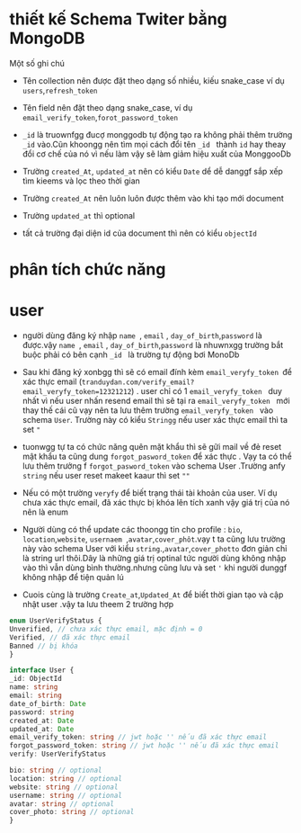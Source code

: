 # thiết kế Schema Twiter bằng MongoDB

Một số  ghi chú 

- Tên collection nên được đặt theo dạng số nhiều, kiếu snake_case ví dụ `users`,`refresh_token`


- Tên field nên đặt theo dạng snake_case, ví dụ `email_verify_token`,`forot_password_token`

- `_id` là truownfgg đucợ monggodb tự động tạo ra không phải thêm trường `_id` vào.Cũn khoongg nên tìm mọi cách đổi tên `_id ` thành `id` hay theay đổi cơ chế của nó vì nếu làm vậy sẽ làm giảm hiệu xuất của MonggooDb

- Trường `created_At`, `updated_at` nên có kiểu `Date` dể dễ danggf sắp xếp tìm kieems và lọc theo thời gian 

- Trường  `created_At` nên luôn luôn được thêm vào khi tạo mới document

- Trường  `updated_at` thì optional


- tất cả trường đại diện id của document thì nên có kiểu `objectId`


# phân tích chức năng

 # user 

  - người dùng đăng ký nhập `name `, `email` , `day_of_birth`,`password` là được.vậy  `name `, `email` , `day_of_birth`,`password`  là nhuwnxgg trường bắt buộc phải có bên cạnh `_id ` là trường tự động bơi MonoDb 

  - Sau khi đăng ký xonbgg thì sẽ có email đính kèm `email_veryfy_token `để xác thực email (`tranduydan.com/verify_email?email_veryfy_token=12321212`) . user chỉ có 1 `email_veryfy_token `  duy nhất vì nếu user nhấn resend email thì sẽ tại ra `email_veryfy_token ` mới thay thế cái cũ vạy nên ta lưu thêm trường `email_veryfy_token ` vào schema `User`. Trường này có kiểu `Stringg` nếu user xác thực email thì ta set `" `

  - tuonwgg tự ta có chức năng quên mặt khẩu thì sẽ gữi mail về đẻ reset mật khẩu ta cũng dung `forgot_pasword_token` để xác thực . Vạy ta có thể lưu thêm trưởng f `forgot_pasword_token` vào schema User .Trường anfy `string` nếu user reset makeet kaaur thì set `""`

   - Nếu có một trường `veryfy` để biết trạng thái tài khoản của user. Ví dụ chưa xác thực email, đã xác thực bị khóa lên tích xanh vậy giá trị của nó nên là enum 

   - Người dùng có thể update các thoongg tin cho profile : `bio`, `location`,`website`, `usernaem `,`avatar`,`cover_phôt`.vạy t ta cũng lưu trường này vào schema User với kiểu `string`.,`avatar`,`cover_photto` đơn giản chỉ là string url thôi.Dây là những giá trị optinal tức người dùng không nhập vào thì vẫn dùng bình thường.nhưng cũng lưu và set `'` khi người dunggf không nhập để tiện quản lú


   - Cuois cùng là trường `Create_at`,`Updated_At` để biết thời gian tạo và cập nhật user .vậy ta lưu theem 2 trường hợp 
 
  ```ts
  enum UserVerifyStatus {
  Unverified, // chưa xác thực email, mặc định = 0
  Verified, // đã xác thực email
  Banned // bị khóa
  }
  
  interface User {
  _id: ObjectId
  name: string
  email: string
  date_of_birth: Date
  password: string
  created_at: Date
  updated_at: Date
  email_verify_token: string // jwt hoặc '' nếu đã xác thực email
  forgot_password_token: string // jwt hoặc '' nếu đã xác thực email
  verify: UserVerifyStatus

  bio: string // optional
  location: string // optional
  website: string // optional
  username: string // optional
  avatar: string // optional
  cover_photo: string // optional
  }
  ```

